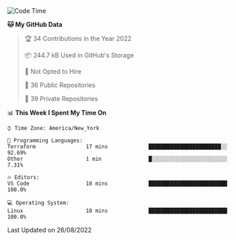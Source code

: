 <!--START_SECTION:waka-->
![Code Time](http://img.shields.io/badge/Code%20Time-65%20hrs%2057%20mins-blue)

**🐱 My GitHub Data** 

> 🏆 34 Contributions in the Year 2022
 > 
> 📦 244.7 kB Used in GitHub's Storage 
 > 
> 🚫 Not Opted to Hire
 > 
> 📜 36 Public Repositories 
 > 
> 🔑 39 Private Repositories  
 > 
📊 **This Week I Spent My Time On** 

```text
⌚︎ Time Zone: America/New_York

💬 Programming Languages: 
Terraform                17 mins             ███████████████████████░░   92.69% 
Other                    1 min               █░░░░░░░░░░░░░░░░░░░░░░░░   7.31%

🔥 Editors: 
VS Code                  18 mins             █████████████████████████   100.0%

💻 Operating System: 
Linux                    18 mins             █████████████████████████   100.0%

```


 Last Updated on 26/08/2022
<!--END_SECTION:waka-->